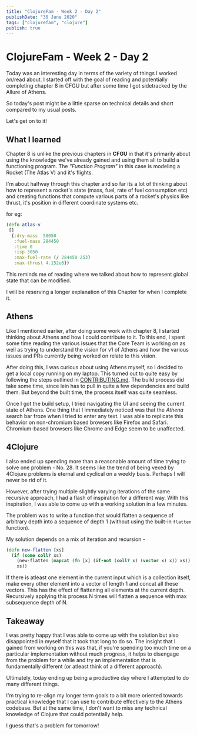 ```yaml
---
title: "ClojureFam - Week 2 - Day 2"
publishDate: "30 June 2020"
tags: ["clojurefam", "clojure"]
publish: true
---
```


# ClojureFam - Week 2 - Day 2

Today was an interesting day in terms of the variety of things I worked on/read about. I started off with the goal of reading and potentially completing chapter 8 in CFGU but after some time I got sidetracked by the Allure of Athens.

So today's post might be a little sparse on technical details and short compared to my usual posts.

Let's get on to it!

## What I learned

Chapter 8 is unlike the previous chapters in **CFGU** in that it's primarily about using the knowledge we've already gained and using them all to build a functioning program. The *"Function Program"* in this case is modeling a Rocket (The Atlas V) and it's flights.

I'm about halfway through this chapter and so far its a lot of thinking about how to represent a rocket's state (mass, fuel, rate of fuel consumption etc) and creating functions that compute various parts of a rocket's physics like thrust, it's position in different coordinate systems etc.

for eg:

```clojure
(defn atlas-v
 []
  {:dry-mass  50050
   :fuel-mass 284450
   :time 0
   :isp 3050
   :max-fuel-rate (/ 284450 253)
   :max-thrust 4.152e6})
```

This reminds me of reading where we talked about how to represent global state that can be modified.

I will be reserving a longer explanation of this Chapter for when I complete it.

## Athens

Like I mentioned earlier, after doing some work with chapter 8, I started thinking about Athens and how I could contribute to it. To this end, I spent some time reading the various issues that the Core Team is working on as well as trying to understand the vision for v1 of Athens and how the various issues and PRs currently being worked on relate to this vision.

After doing this, I was curious about using Athens myself, so I decided to get a local copy running on my laptop. This turned out to quite easy by following the steps outlined in [CONTRIBUTING.md](https://github.com/athensresearch/athens/blob/master/CONTRIBUTING.md). The build process did take some time, since lein has to pull in quite a few dependencies and build them. But beyond the built time, the process itself was quite seamless.

Once I got the build setup, I tried navigating the UI and seeing the current state of Athens. One thing that I immediately noticed was that the *Athena* search bar froze when I tried to enter any text. I was able to replicate this behavior on non-chromium based browsers like Firefox and Safari. Chromium-based browsers like Chrome and Edge seem to be unaffected.

## 4Clojure

I also ended up spending more than a reasonable amount of time trying to solve one problem - No. 28. It seems like the trend of being vexed by 4Clojure problems is eternal and cyclical on a weekly basis. Perhaps I will never be rid of it.

However, after trying multiple slightly varying iterations of the same recursive approach, I had a flash of inspiration for a different way. With this inspiration, I was able to come up with a working solution in a few minutes.

The problem was to write a function that would flatten a sequence of arbitrary depth into a sequence of depth 1 (without using the built-in `flatten` function).

My solution depends on a mix of iteration and recursion -

```clojure
(defn new-flatten [xs]
  (if (some coll? xs)
    (new-flatten (mapcat (fn [x] (if-not (coll? x) (vector x) x)) xs))
    xs))
```

If there is atleast one element in the current input which is a collection itself, make every other element into a vector of length 1 and concat all these vectors. This has the effect of flattening all elements at the current depth. Recursively applying this process N times will flatten a sequence with max subsequence depth of N.

## Takeaway

I was pretty happy that I was able to come up with the solution but also disappointed in myself that it took that long to do so. The insight that I gained from working on this was that, if you're spending too much time on a particular implementation without much progress, it helps to disengage from the problem for a while and try an implementation that is fundamentally different (or atleast think of a different approach).

Ultimately, today ending up being a productive day where I attempted to do many different things.

I'm trying to re-align my longer term goals to a bit more oriented towards practical knowledge that I can use to contribute effectively to the Athens codebase. But at the same time, I don't want to miss any technical knowledge of Clojure that could potentially help.

I guess that's a problem for tomorrow!
